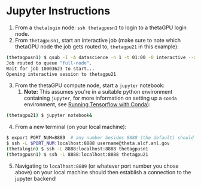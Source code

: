 # Jupyter Instructions

1. From a `thetalogin` node: `ssh thetagpusn1` to login to a thetaGPU login node.
2. From `thetagpusn1`, start an interactive job (make sure to note which thetaGPU node the job gets routed to, `thetagpu21` in this example):

```bash
(thetagpusn1) $ qsub -I -A datascience -n 1 -t 01:00 -O interactive --attrs=pubnet=true
Job routed to queue "full-node".
Wait for job 10003623 to start...
Opening interactive session to thetagpu21
```

3. From the thetaGPU compute node, start a `jupyter` notebook:
   1. **Note:** This assumes you're in a suitable python environment containing `jupyter`, for more information on setting up a `conda` environment, see [Running Tensorflow with Conda](https://argonne-lcf.github.io/ThetaGPU-Docs/ml_frameworks/tensorflow/running_with_conda/)):

```bash
(thetagpu21) $ jupyter notebook&
```

4. From a new terminal (on your local machine):

```bash
$ export PORT_NUM=8889  # any number besides 8888 (the default) should work
$ ssh -L $PORT_NUM:localhost:8888 username@theta.alcf.anl.gov
(thetalogin) $ ssh -L 8888:localhost:8888 thetagpusn1
(thetagpusn1) $ ssh -L 8888:localhost:8888 thetagpu21
```

5. Navigating to `localhost:8889` (or whatever port number you chose above) on your local machine should then establish a connection to the jupyter backend!

